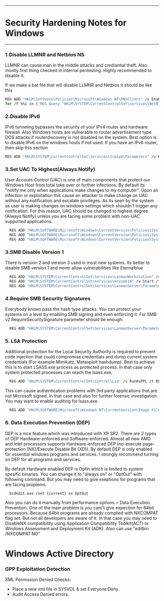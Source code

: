 ************************************
# Security Hardening Notes for Windows
************************************

### 1.Disable LLMNR and Netbios NS


LLMNR can cause man in the middle attacks and crediantial theft. Also mostly first thing checked in internal pentesting. Highly recommended to disable it.

If we make a bat file that will disable LLMNR and Netbios it should be like this

```sh
REG ADD "HKLM\Software\Policies\Microsoft\Windows NT\DNSClient" /v EnableMulticast /t REG_DWORD /d 0x0 /f
for /f %%i in ('REG Query "HKLM\SYSTEM\CurrentControlSet\services\NetBT\Parameters\Interfaces"') do REG ADD %%i /v NetbiosOptions /t REG_DWORD /d 0x2 /f
```


### 2.Disable IPv6

IPv6 tunneling bypasses the security of your IPv4 router and hardware firewall. Also Windows hosts are vulnerable to router advertisement type DOS attacks if routerdiscovery is not disabled on the system.
Best option is to disable IPv6 on the windows hosts if not used. If you have an IPv6 router, then skip this section

```sh
REG ADD "HKLM\SYSTEM\CurrentControlSet\Services\tcpip6\Parameters" /v DisabledComponents /t REG_DWORD /d 0xff /f
```


### 3.Set UAC To Highest(Always Notify)

User Account Control (UAC) is one of main components that protect our Windows Host from total take over or further infections. By default its "notify me only when applications make changes to my computer".
Upon an infection or exploitation this cause an attacker to make change on UAC without any notification and escalate privileges. As its seen by the system as user is making changes on windows settings which shouldn't trigger any notification.
For this reason, UAC should be changed to highest degree (Always Notify) unless you are facing some problem with non-UAC supported applications.

```sh
  REG ADD "HKLM\SOFTWARE\Microsoft\Windows\CurrentVersion\Policies\System" /v EnableLUA /t REG_DWORD /d 0x1 /f
  REG ADD "HKLM\SOFTWARE\Microsoft\Windows\CurrentVersion\Policies\System" /v ConsentPromptBehaviorAdmin /t REG_DWORD /d 0x2 /f
  REG ADD "HKLM\SOFTWARE\Microsoft\Windows\CurrentVersion\Policies\System" /v PromptOnSecureDesktop /t REG_DWORD /d 0x1 /f
```

### 3.SMB Disable Version 1
There is version 2 and version 3 used in most new systems. Its better to disable SMB version 1 and never allow vulnerabilities like Eternalblue 

```sh
  REG ADD "HKLM\SYSTEM\CurrentControlSet\Services\LanmanWorkstation" /v DependOnService /t REG_MULTI_SZ /d bowser\0mrxsmb20\0nsi /f
  REG ADD "HKLM\SYSTEM\CurrentControlSet\services\mrxsmb10" /v Start /t REG_DWORD /d 0x0 /f
  REG ADD "HKLM\SYSTEM\CurrentControlSet\Services\LanmanServer\Parameters" /v SMB1 /t REG_DWORD /d 0x0 /f
```

### 4.Require SMB Security Signatures
Everybody knows pass the hash type attacks. You can protect your systems on a level by enabling SMB signing and even enforcing it. For SMB v2 RequireSecuritySignature parameter should be enough.

```sh
  REG ADD "HKLM\SYSTEM\CurrentControlSet\Services\LanmanServer\Parameters" /v RequireSecuritySignature /t REG_DWORD /d 0x1 /f
```

### 5. LSA Protection

Additional protection for the Local Security Authority is required to prevent code injection that could compromise credentials and dump current system credentials (For example Mimikatz, Metasploit hashdump). Best to achieve this is to start LSASS.exe process as protected process. In that case only system protected processes can reach the lsass.exe.

```sh
  REG ADD "HKLM\SYSTEM\CurrentControlSet\Control\Lsa" /v RunAsPPL /t REG_DWORD /d 0x1 /f
```

This can cause authentication problems with 3rd party applications that are not Microsoft signed. In that case and also for further forensic investigation. You may want to enable auditing for lsass.exe.

```sh
  REG ADD "HKLM\SOFTWARE\Microsoft\Windows NT\CurrentVersion\Image File Execution Options\LSASS.exe" /v AuditLevel /t REG_DWORD /d 0x8 /f
```

### 6. Data Execution Prevention (DEP)

DEP is a nice feature which was introduced with XP SP2. There are 2 types of DEP Hardware-enforced and Software-enforced. Almost all new AMD and Intel processors supports Hardware-enforced DEP (no-execute page-protection (NX)/Execute Disable Bit (XD)). By default DEP is only enabled for essential windows  programs and services. I strongly recommend turning on DEP for all programs and services. 

By default Hardware enabled DEP is OptIn which is limited to system spesific binaries. You can change it to "always on" or "OptOut" with following command. But you may need to give exeptions for programs that are facing proplems.
```sh
  bcdedit.exe /set {current} nx OptOut
```
Also you can do it manually from performance options > Data Execution Prevention.
One of the main problem is you cant't give expection for 64bit processors. Because 64bit programs are already complied with NXCOMPAT flag set. But not all developers are aware of it. In that case you may need to DisableNX compatibility using Application Compatibility Toolkit(ACT) or Windows Assessment and Deployment Kit (ADK). Also can use "editbin /NXCOMPAT:NO" 


# Windows Active Directory
### GPP Exploitation Detection

XML Permission Denied Checks:
-	Place a new xml file in SYSVOL & set Everyone:Deny.
-	Audit Access Denied errors.